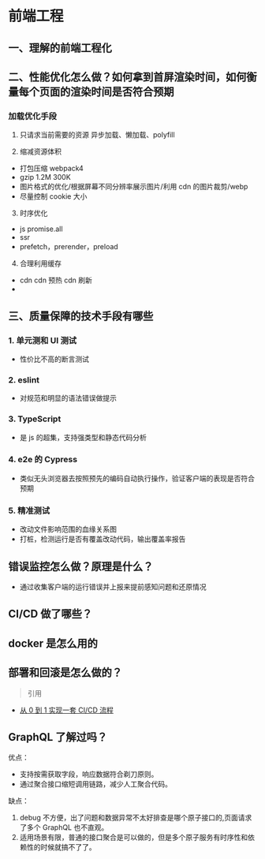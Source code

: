# 前端工程

## 一、理解的前端工程化

## 二、性能优化怎么做？如何拿到首屏渲染时间，如何衡量每个页面的渲染时间是否符合预期

### 加载优化手段

1. 只请求当前需要的资源
   异步加载、懒加载、polyfill

2. 缩减资源体积

- 打包压缩 webpack4
- gzip 1.2M 300K
- 图片格式的优化/根据屏幕不同分辨率展示图片/利用 cdn 的图片裁剪/webp
- 尽量控制 cookie 大小

3. 时序优化

- js promise.all
- ssr
- prefetch，prerender，preload

4. 合理利用缓存

- cdn cdn 预热 cdn 刷新
-

## 三、质量保障的技术手段有哪些

### 1. 单元测和 UI 测试

- 性价比不高的断言测试

### 2. eslint

- 对规范和明显的语法错误做提示

### 3. TypeScript

- 是 js 的超集，支持强类型和静态代码分析

### 4. e2e 的 Cypress

- 类似无头浏览器去按照预先的编码自动执行操作，验证客户端的表现是否符合预期

### 5. 精准测试

- 改动文件影响范围的血缘关系图
- 打桩，检测运行是否有覆盖改动代码，输出覆盖率报告

## 错误监控怎么做？原理是什么？

- 通过收集客户端的运行错误并上报来提前感知问题和还原情况

## CI/CD 做了哪些？

## docker 是怎么用的

## 部署和回滚是怎么做的？

> 引用

- [从 0 到 1 实现一套 CI/CD 流程](https://juejin.cn/book/6897616008173846543)

## GraphQL 了解过吗？

优点：

- 支持按需获取字段，响应数据符合剃刀原则。
- 通过聚合接口缩短调用链路，减少人工聚合代码。

缺点：

1. debug 不方便，出了问题和数据异常不太好排查是哪个原子接口的,页面请求了多个 GraphQL 也不直观。
2. 适用场景有限，普通的接口聚合是可以做的，但是多个原子服务有时序性和依赖性的时候就搞不了了。
